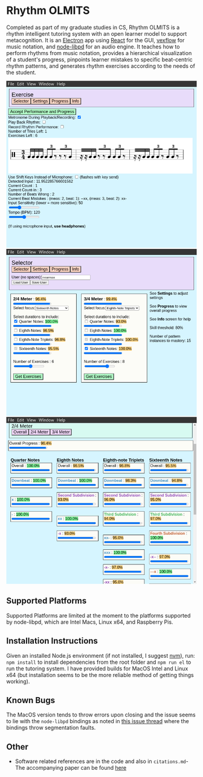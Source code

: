 # Rhythm OLMITS
Completed as part of my graduate studies in CS, Rhythm OLMITS is a rhythm intelligent tutoring system with an open learner model to support metacognition. It is an [Electron](https://github.com/electron/electron) app using [React](https://github.com/facebook/react) for the GUI, [vexflow](https://github.com/0xfe/vexflow) for music notation, and [node-libpd](https://github.com/ircam-ismm/node-libpd) for an audio engine. It teaches how to perform rhythms from music notation, provides a hierarchical visualization of a student's progress, pinpoints learner mistakes to specific beat-centric rhythm patterns, and generates rhythm exercises according to the needs of the student.

![Exercise Screen](images/rhythm_olmits_exercise2.png)
![Selection Screen](images/rhythm_olmits_select.png)
![OLM Screen](images/rhythm_olmits_progress.png)


## Supported Platforms
Supported Platforms are limited at the moment to the platforms supported by node-libpd, which are Intel Macs, Linux x64, and Raspberry Pis.

## Installation Instructions
Given an installed Node.js environment (if not installed, I suggest [nvm](https://github.com/nvm-sh/nvm)), run: `npm install` to install dependencies from the root folder and `npm run el` to run the tutoring system. I have provided builds for MacOS Intel and Linux x64 (but installation seems to be the more reliable method of getting things working).

## Known Bugs
The MacOS version tends to throw errors upon closing and the issue seems to lie with the `node-libpd` bindings as noted in [this issue thread](https://github.com/ircam-ismm/node-libpd/issues/3#issuecomment-1154899839) where the bindings throw segmentation faults.

## Other
- Software related references are in the code and also in `citations.md`- The accompanying paper can be found [here](http://hdl.handle.net/1853/67085)

